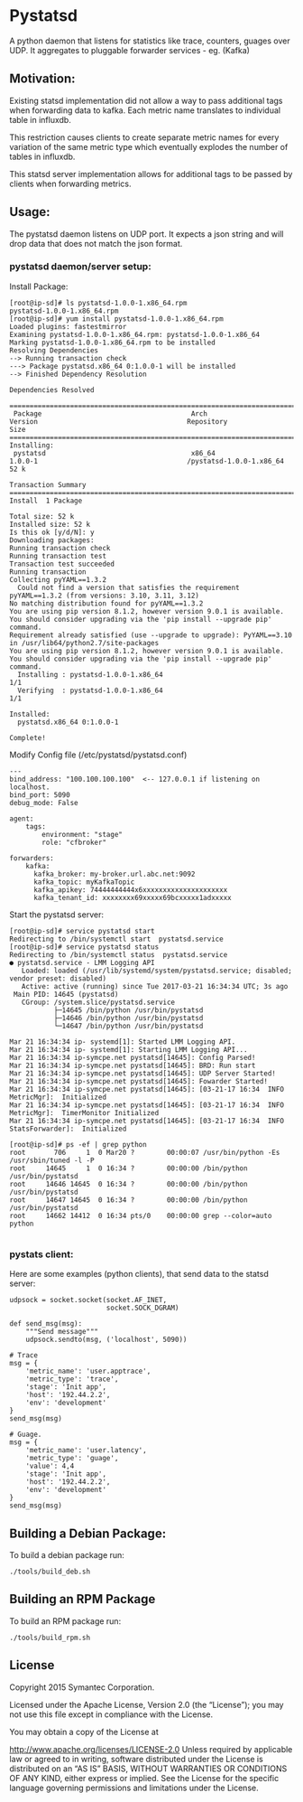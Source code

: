 # Pystatsd

A python daemon that listens for statistics like trace, counters, guages over UDP.
It aggregates to pluggable forwarder services - eg. (Kafka)


## Motivation:

Existing statsd implementation did not allow a way to pass additional tags when forwarding data to kafka.
Each metric name translates to individual table in influxdb.

This restriction causes clients to create separate metric names for every variation of the same metric type
which eventually explodes the number of tables in influxdb.

This statsd server implementation allows for additional tags to be passed by clients when forwarding metrics.



## Usage:
The pystatsd daemon listens on UDP port. It expects a json string and will drop data that does not match
the json format.


### pystatsd daemon/server setup:

Install Package:

```
[root@ip-sd]# ls pystatsd-1.0.0-1.x86_64.rpm 
pystatsd-1.0.0-1.x86_64.rpm
[root@ip-sd]# yum install pystatsd-1.0.0-1.x86_64.rpm 
Loaded plugins: fastestmirror
Examining pystatsd-1.0.0-1.x86_64.rpm: pystatsd-1.0.0-1.x86_64
Marking pystatsd-1.0.0-1.x86_64.rpm to be installed
Resolving Dependencies
--> Running transaction check
---> Package pystatsd.x86_64 0:1.0.0-1 will be installed
--> Finished Dependency Resolution

Dependencies Resolved

=====================================================================================================================================================================================================
 Package                                     Arch                                      Version                                     Repository                                                   Size
=====================================================================================================================================================================================================
Installing:
 pystatsd                                    x86_64                                    1.0.0-1                                     /pystatsd-1.0.0-1.x86_64                                     52 k

Transaction Summary
=====================================================================================================================================================================================================
Install  1 Package

Total size: 52 k
Installed size: 52 k
Is this ok [y/d/N]: y
Downloading packages:
Running transaction check
Running transaction test
Transaction test succeeded
Running transaction
Collecting pyYAML==1.3.2
  Could not find a version that satisfies the requirement pyYAML==1.3.2 (from versions: 3.10, 3.11, 3.12)
No matching distribution found for pyYAML==1.3.2
You are using pip version 8.1.2, however version 9.0.1 is available.
You should consider upgrading via the 'pip install --upgrade pip' command.
Requirement already satisfied (use --upgrade to upgrade): PyYAML==3.10 in /usr/lib64/python2.7/site-packages
You are using pip version 8.1.2, however version 9.0.1 is available.
You should consider upgrading via the 'pip install --upgrade pip' command.
  Installing : pystatsd-1.0.0-1.x86_64                                                                                                                                                           1/1 
  Verifying  : pystatsd-1.0.0-1.x86_64                                                                                                                                                           1/1 

Installed:
  pystatsd.x86_64 0:1.0.0-1                                                                                                                                                                          

Complete!

```

Modify Config file (/etc/pystatsd/pystatsd.conf)

```
---
bind_address: "100.100.100.100"  <-- 127.0.0.1 if listening on localhost.
bind_port: 5090
debug_mode: False

agent:
    tags:
        environment: "stage"
        role: "cfbroker"

forwarders:
    kafka:
      kafka_broker: my-broker.url.abc.net:9092 
      kafka_topic: myKafkaTopic 
      kafka_apikey: 74444444444x6xxxxxxxxxxxxxxxxxxxxx
      kafka_tenant_id: xxxxxxxx69xxxxx69bcxxxxx1adxxxxx

```

Start the pystatsd server:

```
[root@ip-sd]# service pystatsd start
Redirecting to /bin/systemctl start  pystatsd.service
[root@ip-sd]# service pystatsd status
Redirecting to /bin/systemctl status  pystatsd.service
● pystatsd.service - LMM Logging API
   Loaded: loaded (/usr/lib/systemd/system/pystatsd.service; disabled; vendor preset: disabled)
   Active: active (running) since Tue 2017-03-21 16:34:34 UTC; 3s ago
 Main PID: 14645 (pystatsd)
   CGroup: /system.slice/pystatsd.service
           ├─14645 /bin/python /usr/bin/pystatsd
           ├─14646 /bin/python /usr/bin/pystatsd
           └─14647 /bin/python /usr/bin/pystatsd

Mar 21 16:34:34 ip- systemd[1]: Started LMM Logging API.
Mar 21 16:34:34 ip- systemd[1]: Starting LMM Logging API...
Mar 21 16:34:34 ip-symcpe.net pystatsd[14645]: Config Parsed!
Mar 21 16:34:34 ip-symcpe.net pystatsd[14645]: BRD: Run start
Mar 21 16:34:34 ip-symcpe.net pystatsd[14645]: UDP Server Started!
Mar 21 16:34:34 ip-symcpe.net pystatsd[14645]: Fowarder Started!
Mar 21 16:34:34 ip-symcpe.net pystatsd[14645]: [03-21-17 16:34  INFO MetricMgr]:  Initialized
Mar 21 16:34:34 ip-symcpe.net pystatsd[14645]: [03-21-17 16:34  INFO MetricMgr]:  TimerMonitor Initialized
Mar 21 16:34:34 ip-symcpe.net pystatsd[14645]: [03-21-17 16:34  INFO StatsForwarder]:  Initialized

[root@ip-sd]# ps -ef | grep python
root       706     1  0 Mar20 ?        00:00:07 /usr/bin/python -Es /usr/sbin/tuned -l -P
root     14645     1  0 16:34 ?        00:00:00 /bin/python /usr/bin/pystatsd
root     14646 14645  0 16:34 ?        00:00:00 /bin/python /usr/bin/pystatsd
root     14647 14645  0 16:34 ?        00:00:00 /bin/python /usr/bin/pystatsd
root     14662 14412  0 16:34 pts/0    00:00:00 grep --color=auto python


```

### pystats client:

Here are some examples (python clients), that send data to the statsd server:

```
udpsock = socket.socket(socket.AF_INET,
                        socket.SOCK_DGRAM)

def send_msg(msg):
    """Send message"""
    udpsock.sendto(msg, ('localhost', 5090))

# Trace
msg = {
    'metric_name': 'user.apptrace', 
    'metric_type': 'trace',
    'stage': 'Init app',
    'host': '192.44.2.2',
    'env': 'development'
}
send_msg(msg)

# Guage.
msg = {
    'metric_name': 'user.latency', 
    'metric_type': 'guage',
    'value': 4,4
    'stage': 'Init app',
    'host': '192.44.2.2',
    'env': 'development'
}
send_msg(msg)
```


## Building a Debian Package:

To build a debian package run:

```
./tools/build_deb.sh

``` 

## Building an RPM Package

To build an RPM package run:

```
./tools/build_rpm.sh

```


## License

Copyright 2015 Symantec Corporation.

Licensed under the Apache License, Version 2.0 (the “License”); you may not use this file except in compliance with the License.

You may obtain a copy of the License at

http://www.apache.org/licenses/LICENSE-2.0 Unless required by applicable law or agreed to in writing, software distributed under the License is distributed on an “AS IS” BASIS, WITHOUT WARRANTIES OR CONDITIONS OF ANY KIND, either express or implied. See the License for the specific language governing permissions and limitations under the License.
